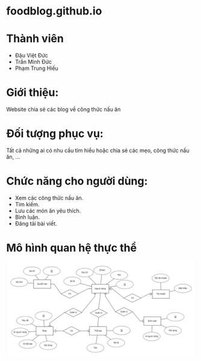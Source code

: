 # foodblog.github.io

# Thành viên
- Đậu Việt Đức
- Trần Minh Đức
- Phạm Trung Hiếu

# Giới thiệu: 
Website chia sẻ các blog về công thức nấu ăn

# Đối tượng phục vụ:
Tất cả những ai có nhu cầu tìm hiểu hoặc chia sẻ các mẹo, công thức nấu ăn, ...

# Chức năng cho người dùng:
* Xem các công thức nấu ăn.
* Tìm kiếm.
* Lưu các món ăn yêu thích.
* Bình luận.
* Đăng tải bài viết.

# Mô hình quan hệ thực thể
![Mô hình quan hệ thực thể](ER-Diagram.png)

